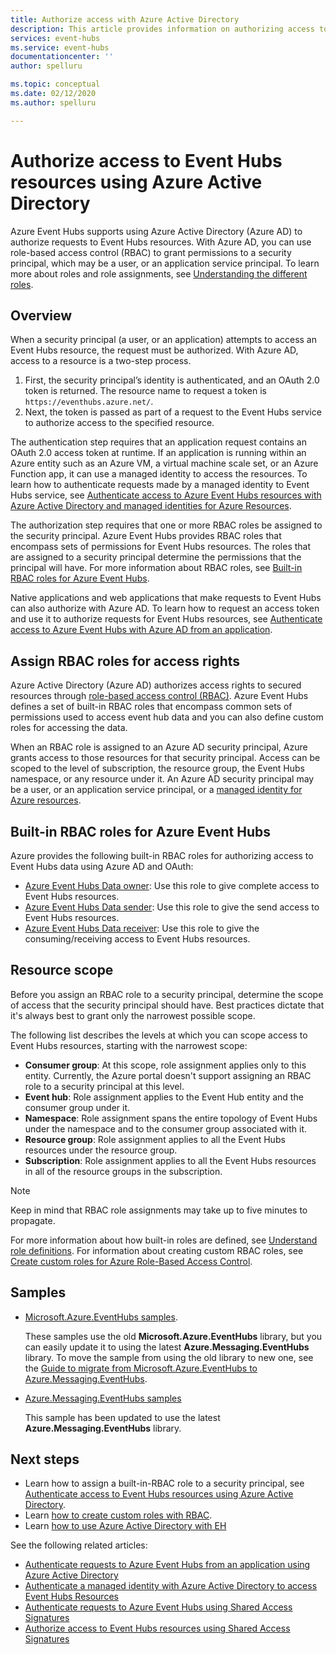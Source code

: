 ```yaml
---
title: Authorize access with Azure Active Directory
description: This article provides information on authorizing access to Event Hubs resources using Azure Active Directory. 
services: event-hubs
ms.service: event-hubs
documentationcenter: ''
author: spelluru

ms.topic: conceptual
ms.date: 02/12/2020
ms.author: spelluru

---
```


# Authorize access to Event Hubs resources using Azure Active Directory
Azure Event Hubs supports using Azure Active Directory (Azure AD) to authorize requests to Event Hubs resources. With Azure AD, you can use role-based access control (RBAC) to grant permissions to a security principal, which may be a user, or an application service principal. To learn more about roles and role assignments, see [Understanding the different roles](../role-based-access-control/overview.md).

## Overview
When a security principal (a user, or an application) attempts to access an Event Hubs resource, the request must be authorized. With Azure AD, access to a resource is a two-step process. 

 1. First, the security principal’s identity is authenticated, and an OAuth 2.0 token is returned. The resource name to request a token is `https://eventhubs.azure.net/`.
 1. Next, the token is passed as part of a request to the Event Hubs service to authorize access to the specified resource.

The authentication step requires that an application request contains an OAuth 2.0 access token at runtime. If an application is running within an Azure entity such as an Azure VM,  a virtual machine scale set, or an Azure Function app, it can use a managed identity to access the resources. To learn how to authenticate requests made by a managed identity to Event Hubs service, see [Authenticate access to Azure Event Hubs resources with Azure Active Directory and managed identities for Azure Resources](authenticate-managed-identity.md). 

The authorization step requires that one or more RBAC roles be assigned to the security principal. Azure Event Hubs provides RBAC roles that encompass sets of permissions for Event Hubs resources. The roles that are assigned to a security principal determine the permissions that the principal will have. For more information about RBAC roles, see [Built-in RBAC roles for Azure Event Hubs](#built-in-rbac-roles-for-azure-event-hubs). 

Native applications and web applications that make requests to Event Hubs can also authorize with Azure AD. To learn how to request an access token and use it to authorize requests for Event Hubs resources, see [Authenticate access to Azure Event Hubs with Azure AD from an application](authenticate-application.md). 

## Assign RBAC roles for access rights
Azure Active Directory (Azure AD) authorizes access rights to secured resources through [role-based access control (RBAC)](../role-based-access-control/overview.md). Azure Event Hubs defines a set of built-in RBAC roles that encompass common sets of permissions used to access event hub data and you can also define custom roles for accessing the data.

When an RBAC role is assigned to an Azure AD security principal, Azure grants access to those resources for that security principal. Access can be scoped to the level of subscription, the resource group, the Event Hubs namespace, or any resource under it. An Azure AD security principal may be a user, or an application service principal, or a [managed identity for Azure resources](../active-directory/managed-identities-azure-resources/overview.md).

## Built-in RBAC roles for Azure Event Hubs
Azure provides the following built-in RBAC roles for authorizing access to Event Hubs data using Azure AD and OAuth:

- [Azure Event Hubs Data owner](../role-based-access-control/built-in-roles.md#azure-event-hubs-data-owner): Use this role to give complete access to Event Hubs resources.
- [Azure Event Hubs Data sender](../role-based-access-control/built-in-roles.md#azure-event-hubs-data-receiver): Use this role to give the send access to Event Hubs resources.
- [Azure Event Hubs Data receiver](../role-based-access-control/built-in-roles.md#azure-event-hubs-data-sender): Use this role to give the consuming/receiving access to Event Hubs resources.

## Resource scope 
Before you assign an RBAC role to a security principal, determine the scope of access that the security principal should have. Best practices dictate that it's always best to grant only the narrowest possible scope.

The following list describes the levels at which you can scope access to Event Hubs resources, starting with the narrowest scope:

- **Consumer group**: At this scope, role assignment applies only to this entity. Currently, the Azure portal doesn't support assigning an RBAC role to a security principal at this level. 
- **Event hub**: Role assignment applies to the Event Hub entity and the consumer group under it.
- **Namespace**: Role assignment spans the entire topology of Event Hubs under the namespace and to the consumer group associated with it.
- **Resource group**: Role assignment applies to all the Event Hubs resources under the resource group.
- **Subscription**: Role assignment applies to all the Event Hubs resources in all of the resource groups in the subscription.

> [!NOTE]
> Keep in mind that RBAC role assignments may take up to five minutes to propagate. 

For more information about how built-in roles are defined, see [Understand role definitions](../role-based-access-control/role-definitions.md#management-and-data-operations). For information about creating custom RBAC roles, see [Create custom roles for Azure Role-Based Access Control](../role-based-access-control/custom-roles.md).

## Samples
- [Microsoft.Azure.EventHubs samples](https://github.com/Azure/azure-event-hubs/tree/master/samples/DotNet/Microsoft.Azure.EventHubs/Rbac). 
    
    These samples use the old **Microsoft.Azure.EventHubs** library, but you can easily update it to using the latest **Azure.Messaging.EventHubs** library. To move the sample from using the old library to new one, see the [Guide to migrate from Microsoft.Azure.EventHubs to Azure.Messaging.EventHubs](https://github.com/Azure/azure-sdk-for-net/blob/master/sdk/eventhub/Azure.Messaging.EventHubs/migration-guide-from-v4.md).
- [Azure.Messaging.EventHubs samples](https://github.com/Azure/azure-event-hubs/tree/master/samples/DotNet/Azure.Messaging.EventHubs/ManagedIdentityWebApp)

    This sample has been updated to use the latest **Azure.Messaging.EventHubs** library.

## Next steps
- Learn how to assign a built-in-RBAC role to a security principal, see [Authenticate access to Event Hubs resources using Azure Active Directory](authenticate-application.md).
- Learn [how to create custom roles with RBAC](https://github.com/Azure/azure-event-hubs/tree/master/samples/DotNet/Microsoft.Azure.EventHubs/Rbac/CustomRole).
- Learn [how to use Azure Active Directory with EH](https://github.com/Azure/azure-event-hubs/tree/master/samples/DotNet/Microsoft.Azure.EventHubs/Rbac/AzureEventHubsSDK)

See the following related articles:

- [Authenticate requests to Azure Event Hubs from an application using Azure Active Directory](authenticate-application.md)
- [Authenticate a managed identity with Azure Active Directory to access Event Hubs Resources](authenticate-managed-identity.md)
- [Authenticate requests to Azure Event Hubs using Shared Access Signatures](authenticate-shared-access-signature.md)
- [Authorize access to Event Hubs resources using Shared Access Signatures](authorize-access-shared-access-signature.md)